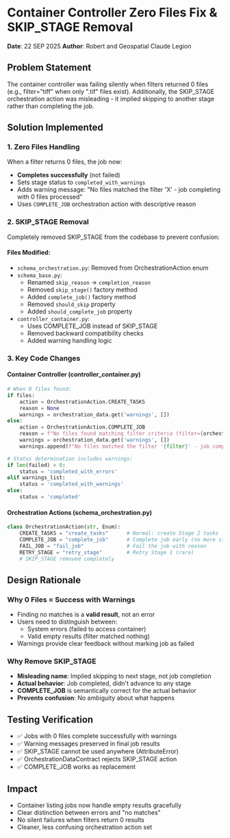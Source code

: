 # Container Controller Zero Files Fix & SKIP_STAGE Removal

**Date**: 22 SEP 2025
**Author**: Robert and Geospatial Claude Legion

## Problem Statement
The container controller was failing silently when filters returned 0 files (e.g., filter="tiff" when only ".tif" files exist). Additionally, the SKIP_STAGE orchestration action was misleading - it implied skipping to another stage rather than completing the job.

## Solution Implemented

### 1. Zero Files Handling
When a filter returns 0 files, the job now:
- **Completes successfully** (not failed)
- Sets stage status to `completed_with_warnings`
- Adds warning message: "No files matched the filter 'X' - job completing with 0 files processed"
- Uses `COMPLETE_JOB` orchestration action with descriptive reason

### 2. SKIP_STAGE Removal
Completely removed SKIP_STAGE from the codebase to prevent confusion:

#### Files Modified:
- `schema_orchestration.py`: Removed from OrchestrationAction enum
- `schema_base.py`:
  - Renamed `skip_reason` → `completion_reason`
  - Removed `skip_stage()` factory method
  - Added `complete_job()` factory method
  - Removed `should_skip` property
  - Added `should_complete_job` property
- `controller_container.py`:
  - Uses COMPLETE_JOB instead of SKIP_STAGE
  - Removed backward compatibility checks
  - Added warning handling logic

### 3. Key Code Changes

#### Container Controller (controller_container.py)
```python
# When 0 files found:
if files:
    action = OrchestrationAction.CREATE_TASKS
    reason = None
    warnings = orchestration_data.get('warnings', [])
else:
    action = OrchestrationAction.COMPLETE_JOB
    reason = f"No files found matching filter criteria (filter={orchestration_data.get('filter', 'none')})"
    warnings = orchestration_data.get('warnings', [])
    warnings.append(f"No files matched the filter '{filter}' - job completing with 0 files processed")

# Status determination includes warnings:
if len(failed) > 0:
    status = 'completed_with_errors'
elif warnings_list:
    status = 'completed_with_warnings'
else:
    status = 'completed'
```

#### Orchestration Actions (schema_orchestration.py)
```python
class OrchestrationAction(str, Enum):
    CREATE_TASKS = "create_tasks"      # Normal: create Stage 2 tasks
    COMPLETE_JOB = "complete_job"      # Complete job early (no more stages needed)
    FAIL_JOB = "fail_job"              # Fail the job with reason
    RETRY_STAGE = "retry_stage"        # Retry Stage 1 (rare)
    # SKIP_STAGE removed completely
```

## Design Rationale

### Why 0 Files = Success with Warnings
- Finding no matches is a **valid result**, not an error
- Users need to distinguish between:
  - System errors (failed to access container)
  - Valid empty results (filter matched nothing)
- Warnings provide clear feedback without marking job as failed

### Why Remove SKIP_STAGE
- **Misleading name**: Implied skipping to next stage, not job completion
- **Actual behavior**: Job completed, didn't advance to any stage
- **COMPLETE_JOB** is semantically correct for the actual behavior
- **Prevents confusion**: No ambiguity about what happens

## Testing Verification
- ✅ Jobs with 0 files complete successfully with warnings
- ✅ Warning messages preserved in final job results
- ✅ SKIP_STAGE cannot be used anywhere (AttributeError)
- ✅ OrchestrationDataContract rejects SKIP_STAGE action
- ✅ COMPLETE_JOB works as replacement

## Impact
- Container listing jobs now handle empty results gracefully
- Clear distinction between errors and "no matches"
- No silent failures when filters return 0 results
- Cleaner, less confusing orchestration action set